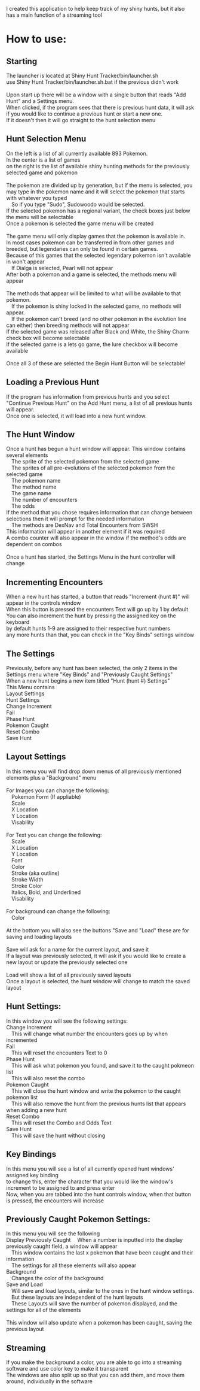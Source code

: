 I created this application to help keep track of my shiny hunts, but it also has a main function of a streaming tool<br/>
<h1>How to use:</h1>
<h2>Starting</h2>
    The launcher is located at Shiny Hunt Tracker/bin/launcher.sh<br/>
    use Shiny Hunt Tracker/bin/launcher.sh.bat if the previous didn't work<br/><br/>
    Upon start up there will be a window with a single button that reads "Add Hunt" and a Settings menu.<br/>
    When clicked, if the program sees that there is previous hunt data, it will ask if you would like to continue a previous hunt or start a new one.<br/>
    If it doesn't then it will go straight to the hunt selection menu<br/>
<h2>Hunt Selection Menu</h2>
    On the left is a list of all currently available 893 Pokemon.<br/>
    In the center is a list of games<br/>
    on the right is the list of available shiny hunting methods for the previously selected game and pokemon<br/><br/>
    The pokemon are divided up by generation, but if the menu is selected, you may type in the pokemon name and it will select the pokemon that starts with whatever you typed<br/>
        &#8195;So if you type "Sudo", Sudowoodo would be selected.<br/>
    If the selected pokemon has a regional variant, the check boxes just below the menu will be selectable<br/>
    Once a pokemon is selected the game menu will be created<br/><br/>
    The game menu will only display games that the pokemon is available in.<br/>
    In most cases pokemon can be transferred in from other games and breeded, but legendaries can only be found in certain games.<br/>
    Because of this games that the selected legendary pokemon isn't available in won't appear<br/>
        &#8195;If Dialga is selected, Pearl will not appear<br/>
    After both a pokemon and a game is selected, the methods menu will appear<br/><br/>
    The methods that appear will be limited to what will be available to that pokemon.<br/>
        &#8195;If the pokemon is shiny locked in the selected game, no methods will appear.<br/>
        &#8195;If the pokemon can't breed (and no other pokemon in the evolution line can either) then breeding methods will not appear<br/>
    If the selected game was released after Black and White, the Shiny Charm check box will become selectable<br/>
    If the selected game is a lets go game, the lure checkbox will become available<br/><br/>
    Once all 3 of these are selected the Begin Hunt Button will be selectable!<br/>
<h2>Loading a Previous Hunt</h2>
    If the program has information from previous hunts and you select "Continue Previous Hunt" on the Add Hunt menu, a list of all previous hunts will appear.<br/>
    Once one is selected, it will load into a new hunt window.<br/>
<h2>The Hunt Window</h2>
    Once a hunt has begun a hunt window will appear. This window contains several elements<br/>
          &#8195;The sprite of the selected pokemon from the selected game<br/>
          &#8195;The sprites of all pre-evolutions of the selected pokemon from the selected game<br/>
          &#8195;The pokemon name<br/>
          &#8195;The method name<br/>
          &#8195;The game name<br/>
          &#8195;The number of encounters<br/>
          &#8195;The odds<br/>
    If the method that you chose requires information that can change between selections then it will prompt for the needed information<br/>
        &#8195;The methods are DexNav and Total Encounters from SWSH<br/>
    This information will appear in another element if it was required<br/>
    A combo counter will also appear in the window if the method's odds are dependent on combos<br/><br/>
    Once a hunt has started, the Settings Menu in the hunt controller will change<br/>
<h2>Incrementing Encounters</h2>
    When a new hunt has started, a button that reads "Increment (hunt #)" will appear in the controls window<br/>
    When this button is pressed the encounters Text will go up by 1 by default<br/>
    You can also increment the hunt by pressing the assigned key on the keyboard<br/>
    by default hunts 1-9 are assigned to their respective hunt numbers<br/>
    any more hunts than that, you can check in the "Key Binds" settings window<br/>
<h2>The Settings</h2>
    Previously, before any hunt has been selected, the only 2 items in the Settings menu where "Key Binds" and "Previously Caught Settings"<br/>
    When a new hunt begins a new item titled "Hunt (hunt #) Settings"<br/>
    This Menu contains<br/>
        Layout Settings<br/>
        Hunt Settings<br/>
            Change Increment<br/>
            Fail<br/>
            Phase Hunt<br/>
            Pokemon Caught<br/>
            Reset Combo<br/>
            Save Hunt<br/>
<h2>Layout Settings</h2>
    In this menu you will find drop down menus of all previously mentioned elements plus a "Background" menu<br/><br/>
    For Images you can change the following:<br/>
        &#8195;Pokemon Form (If appliable)<br/>
        &#8195;Scale<br/>
        &#8195;X Location<br/>
        &#8195;Y Location<br/>
        &#8195;Visability<br/><br/>
    For Text you can change the following:<br/>
        &#8195;Scale<br/>
        &#8195;X Location<br/>
        &#8195;Y Location<br/>
        &#8195;Font<br/>
        &#8195;Color<br/>
        &#8195;Stroke (aka outline)<br/>
        &#8195;Stroke Width<br/>
        &#8195;Stroke Color<br/>
        &#8195;Italics, Bold, and Underlined<br/>
        &#8195;Visability<br/><br/>
    For background can change the following:<br/>
        &#8195;Color<br/><br/>
    At the bottom you will also see the buttons "Save and "Load" these are for saving and loading layouts<br/><br/>
    Save will ask for a name for the current layout, and save it<br/>
    If a layout was previously selected, it will ask if you would like to create a new layout or update the previously selected one<br/><br/>
    Load will show a list of all previously saved layouts<br/>
    Once a layout is selected, the hunt window will change to match the saved layout<br/>
<h2>Hunt Settings:</h2>
    In this window you will see the following settings:<br/>
        Change Increment<br/>
            &#8195;This will change what number the encounters goes up by when incremented<br/>
        Fail<br/>
            &#8195;This will reset the encounters Text to 0<br/>
        Phase Hunt<br/>
            &#8195;This will ask what pokemon you found, and save it to the caught pokmeon list<br/>
            &#8195;This will also reset the combo<br/>
        Pokemon Caught<br/>
            &#8195;This will close the hunt window and write the pokemon to the caught pokemon list<br/>
            &#8195;This will also remove the hunt from the previous hunts list that appears when adding a new hunt<br/>
        Reset Combo<br/>
            &#8195;This will reset the Combo and Odds Text<br/>
        Save Hunt<br/>
            &#8195;This will save the hunt without closing<br/>
<h2>Key Bindings</h2>
    In this menu you will see a list of all currently opened hunt windows' assigned key binding<br/>
    to change this, enter the character that you would like the window's increment to be assigned to and press enter<br/>
    Now, when you are tabbed into the hunt controls window, when that button is pressed, the encounters will increase<br/>
<h2>Previously Caught Pokemon Settings:</h2>
    In this menu you will see the following<br/>
        Display Previously Caught
            &#8195;When a number is inputted into the display previously caught field, a window will appear<br/>
            &#8195;This window contains the last x pokemon that have been caught and their information<br/>
            &#8195;The settings for all these elements will also appear<br/>
        Background<br/>
            &#8195;Changes the color of the background<br/>
        Save and Load<br/>
            &#8195;Will save and load layouts, similar to the ones in the hunt window settings.<br/>
            &#8195;But these layouts are independent of the hunt layouts<br/>
            &#8195;These Layouts will save the number of pokemon displayed, and the settings for all of the elements<br/><br/>
    This window will also update when a pokemon has been caught, saving the previous layout
<h2>Streaming</h2>
    If you make the background a color, you are able to go into a streaming software and use color key to make it transparent</br>
    The windows are also split up so that you can add them, and move them around, individually in the software
    
